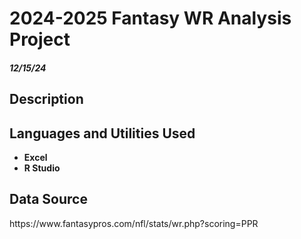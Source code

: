 <h1>  2024-2025 Fantasy WR Analysis Project </h1>

<h5> 12/15/24 </h5>

<h2> Description </h2>
  


<h2>Languages and Utilities Used</h2>

- <b> Excel </b> 
- <b> R Studio </b>

<h2> Data Source </h2>
https://www.fantasypros.com/nfl/stats/wr.php?scoring=PPR
